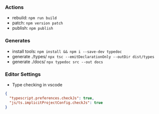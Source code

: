 ### Actions

- rebuild: `npm run build`
- patch: `npm version patch`
- publish: `npm publish`

### Generates

- install tools: `npm install && npm i --save-dev typedoc`
- generate ./types/ `npx tsc --emitDeclarationOnly --outDir dist/types`
- generate ./docs/ `npx typedoc src --out docs`

### Editor Settings

- Type checking in vscode

```json
{
  "typescript.preferences.checkJs": true,
  "js/ts.implicitProjectConfig.checkJs": true
}
```
